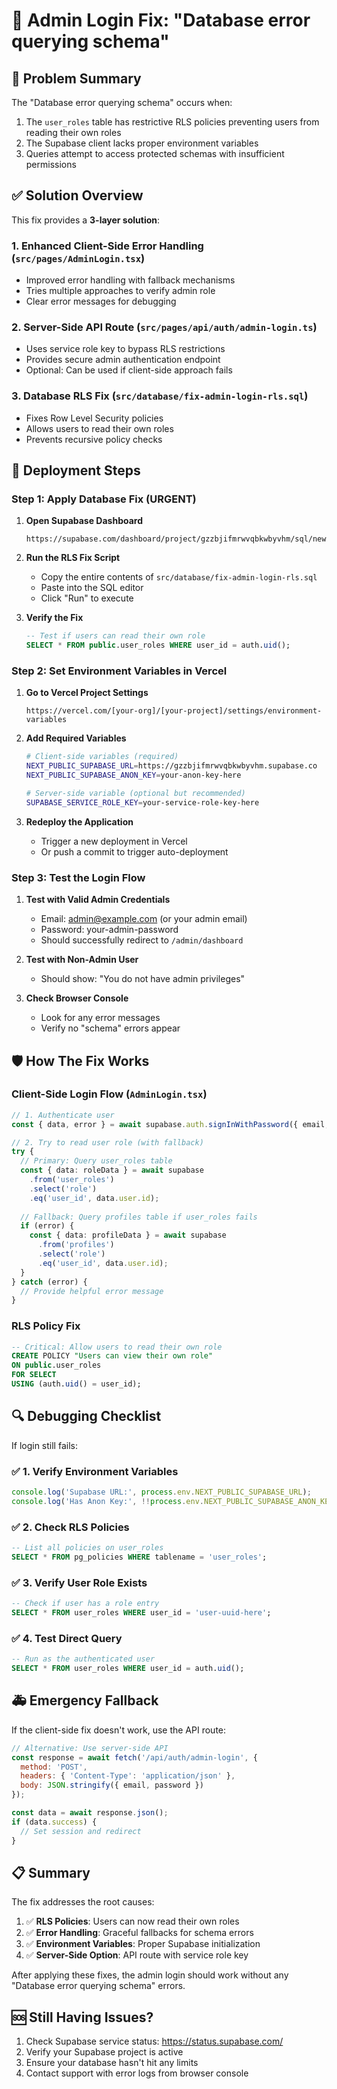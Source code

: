 # 🔧 Admin Login Fix: "Database error querying schema"

## 🚨 Problem Summary

The "Database error querying schema" occurs when:
1. The `user_roles` table has restrictive RLS policies preventing users from reading their own roles
2. The Supabase client lacks proper environment variables
3. Queries attempt to access protected schemas with insufficient permissions

## ✅ Solution Overview

This fix provides a **3-layer solution**:

### 1. **Enhanced Client-Side Error Handling** (`src/pages/AdminLogin.tsx`)
- Improved error handling with fallback mechanisms
- Tries multiple approaches to verify admin role
- Clear error messages for debugging

### 2. **Server-Side API Route** (`src/pages/api/auth/admin-login.ts`)
- Uses service role key to bypass RLS restrictions
- Provides secure admin authentication endpoint
- Optional: Can be used if client-side approach fails

### 3. **Database RLS Fix** (`src/database/fix-admin-login-rls.sql`)
- Fixes Row Level Security policies
- Allows users to read their own roles
- Prevents recursive policy checks

## 🚀 Deployment Steps

### Step 1: Apply Database Fix (URGENT)

1. **Open Supabase Dashboard**
   ```
   https://supabase.com/dashboard/project/gzzbjifmrwvqbkwbyvhm/sql/new
   ```

2. **Run the RLS Fix Script**
   - Copy the entire contents of `src/database/fix-admin-login-rls.sql`
   - Paste into the SQL editor
   - Click "Run" to execute

3. **Verify the Fix**
   ```sql
   -- Test if users can read their own role
   SELECT * FROM public.user_roles WHERE user_id = auth.uid();
   ```

### Step 2: Set Environment Variables in Vercel

1. **Go to Vercel Project Settings**
   ```
   https://vercel.com/[your-org]/[your-project]/settings/environment-variables
   ```

2. **Add Required Variables**
   ```bash
   # Client-side variables (required)
   NEXT_PUBLIC_SUPABASE_URL=https://gzzbjifmrwvqbkwbyvhm.supabase.co
   NEXT_PUBLIC_SUPABASE_ANON_KEY=your-anon-key-here

   # Server-side variable (optional but recommended)
   SUPABASE_SERVICE_ROLE_KEY=your-service-role-key-here
   ```

3. **Redeploy the Application**
   - Trigger a new deployment in Vercel
   - Or push a commit to trigger auto-deployment

### Step 3: Test the Login Flow

1. **Test with Valid Admin Credentials**
   - Email: admin@example.com (or your admin email)
   - Password: your-admin-password
   - Should successfully redirect to `/admin/dashboard`

2. **Test with Non-Admin User**
   - Should show: "You do not have admin privileges"

3. **Check Browser Console**
   - Look for any error messages
   - Verify no "schema" errors appear

## 🛡️ How The Fix Works

### Client-Side Login Flow (`AdminLogin.tsx`)
```typescript
// 1. Authenticate user
const { data, error } = await supabase.auth.signInWithPassword({ email, password });

// 2. Try to read user role (with fallback)
try {
  // Primary: Query user_roles table
  const { data: roleData } = await supabase
    .from('user_roles')
    .select('role')
    .eq('user_id', data.user.id);
    
  // Fallback: Query profiles table if user_roles fails
  if (error) {
    const { data: profileData } = await supabase
      .from('profiles')
      .select('role')
      .eq('user_id', data.user.id);
  }
} catch (error) {
  // Provide helpful error message
}
```

### RLS Policy Fix
```sql
-- Critical: Allow users to read their own role
CREATE POLICY "Users can view their own role" 
ON public.user_roles 
FOR SELECT 
USING (auth.uid() = user_id);
```

## 🔍 Debugging Checklist

If login still fails:

### ✅ 1. Verify Environment Variables
```javascript
console.log('Supabase URL:', process.env.NEXT_PUBLIC_SUPABASE_URL);
console.log('Has Anon Key:', !!process.env.NEXT_PUBLIC_SUPABASE_ANON_KEY);
```

### ✅ 2. Check RLS Policies
```sql
-- List all policies on user_roles
SELECT * FROM pg_policies WHERE tablename = 'user_roles';
```

### ✅ 3. Verify User Role Exists
```sql
-- Check if user has a role entry
SELECT * FROM user_roles WHERE user_id = 'user-uuid-here';
```

### ✅ 4. Test Direct Query
```sql
-- Run as the authenticated user
SELECT * FROM user_roles WHERE user_id = auth.uid();
```

## 🚑 Emergency Fallback

If the client-side fix doesn't work, use the API route:

```javascript
// Alternative: Use server-side API
const response = await fetch('/api/auth/admin-login', {
  method: 'POST',
  headers: { 'Content-Type': 'application/json' },
  body: JSON.stringify({ email, password })
});

const data = await response.json();
if (data.success) {
  // Set session and redirect
}
```

## 📋 Summary

The fix addresses the root causes:
1. ✅ **RLS Policies**: Users can now read their own roles
2. ✅ **Error Handling**: Graceful fallbacks for schema errors  
3. ✅ **Environment Variables**: Proper Supabase initialization
4. ✅ **Server-Side Option**: API route with service role key

After applying these fixes, the admin login should work without any "Database error querying schema" errors.

## 🆘 Still Having Issues?

1. Check Supabase service status: https://status.supabase.com/
2. Verify your Supabase project is active
3. Ensure your database hasn't hit any limits
4. Contact support with error logs from browser console